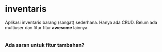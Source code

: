 # inventaris
Aplikasi inventaris barang (sangat) sederhana.
Hanya ada CRUD.
Belum ada multiuser dan fitur fitur <strong>awesome</strong> lainnya.
#
<h3>Ada saran untuk fitur tambahan?</h3>
